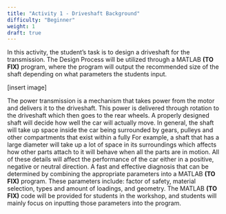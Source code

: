 ```yaml
---
title: "Activity 1 - Driveshaft Background"
difficulty: "Beginner"
weight: 1
draft: true
---
```


In this activity, the student’s task is to design a driveshaft for the transmission. The Design Process will be utilized through a MATLAB **(TO FIX)** program, where the program will output the recommended size of the shaft depending on what parameters the students input.

[insert image]

The power transmission is a mechanism that takes power from the motor and delivers it to the driveshaft. This power is delivered through rotation to the driveshaft which then goes to the rear wheels. A properly designed shaft will decide how well the car will actually move. In general, the shaft will take up space inside the car being surrounded by gears, pulleys and other compartments that exist within a fully  For example, a shaft that has a large diameter will take up a lot of space in its surroundings which affects how other parts attach to it will behave when all the parts are in motion. All of these details will affect the performance of the car either in a positive, negative or neutral direction.
A fast and effective diagnosis that can be determined by combining the appropriate parameters into a MATLAB **(TO FIX)** program. These parameters include: factor of safety, material selection, types and amount of loadings, and geometry. The MATLAB **(TO FIX)** code will be provided for students in the workshop, and students will mainly focus on inputting those parameters into the program. 
